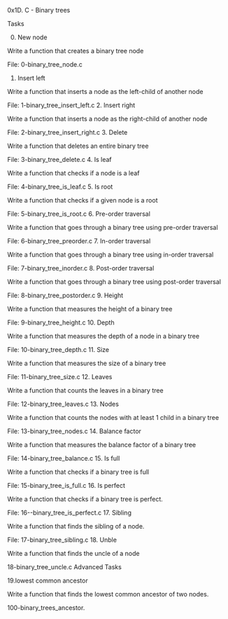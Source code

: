 0x1D. C - Binary trees

Tasks

0. New node

Write a function that creates a binary tree node

File: 0-binary_tree_node.c

1. Insert left

Write a function that inserts a node as the left-child of another node

File: 1-binary_tree_insert_left.c 2. Insert right

Write a function that inserts a node as the right-child of another node

File: 2-binary_tree_insert_right.c 3. Delete

Write a function that deletes an entire binary tree

File: 3-binary_tree_delete.c 4. Is leaf

Write a function that checks if a node is a leaf

File: 4-binary_tree_is_leaf.c 5. Is root

Write a function that checks if a given node is a root

File: 5-binary_tree_is_root.c 6. Pre-order traversal

Write a function that goes through a binary tree using pre-order traversal

File: 6-binary_tree_preorder.c 7. In-order traversal

Write a function that goes through a binary tree using in-order traversal

File: 7-binary_tree_inorder.c 8. Post-order traversal

Write a function that goes through a binary tree using post-order traversal

File: 8-binary_tree_postorder.c 9. Height

Write a function that measures the height of a binary tree

File: 9-binary_tree_height.c 10. Depth

Write a function that measures the depth of a node in a binary tree

File: 10-binary_tree_depth.c 11. Size

Write a function that measures the size of a binary tree

File: 11-binary_tree_size.c 12. Leaves

Write a function that counts the leaves in a binary tree

File: 12-binary_tree_leaves.c 13. Nodes

Write a function that counts the nodes with at least 1 child in a binary tree

File: 13-binary_tree_nodes.c 14. Balance factor

Write a function that measures the balance factor of a binary tree

File: 14-binary_tree_balance.c 15. Is full

Write a function that checks if a binary tree is full

File: 15-binary_tree_is_full.c 16. Is perfect

Write a function that checks if a binary tree is perfect.

File: 16--binary_tree_is_perfect.c 17. Sibling

Write a function that finds the sibling of a node.

File: 17-binary_tree_sibling.c 18. Unble

Write a function that finds the uncle of a node

18-binary_tree_uncle.c
Advanced Tasks

19.lowest common ancestor

Write a function that finds the lowest common ancestor of two nodes.

100-binary_trees_ancestor.
